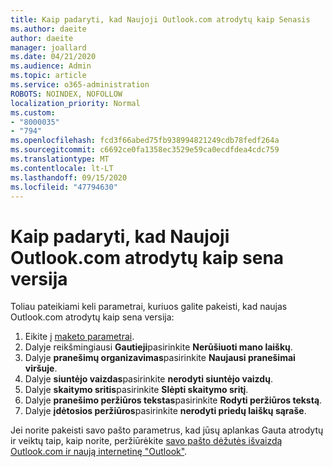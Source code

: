 ```yaml
---
title: Kaip padaryti, kad Naujoji Outlook.com atrodytų kaip Senasis
ms.author: daeite
author: daeite
manager: joallard
ms.date: 04/21/2020
ms.audience: Admin
ms.topic: article
ms.service: o365-administration
ROBOTS: NOINDEX, NOFOLLOW
localization_priority: Normal
ms.custom:
- "8000035"
- "794"
ms.openlocfilehash: fcd3f66abed75fb938994821249cdb78fedf264a
ms.sourcegitcommit: c6692ce0fa1358ec3529e59ca0ecdfdea4cdc759
ms.translationtype: MT
ms.contentlocale: lt-LT
ms.lasthandoff: 09/15/2020
ms.locfileid: "47794630"
---
```

# <a name="how-to-make-the-new-outlookcom-look-like-the-old-version"></a>Kaip padaryti, kad Naujoji Outlook.com atrodytų kaip sena versija

Toliau pateikiami keli parametrai, kuriuos galite pakeisti, kad naujas Outlook.com atrodytų kaip sena versija:

1. Eikite į [maketo parametrai](https://outlook.live.com/mail/options/mail/layout).
1. Dalyje reikšmingiausi **Gautieji**pasirinkite **Nerūšiuoti mano laiškų**.
1. Dalyje **pranešimų organizavimas**pasirinkite **Naujausi pranešimai viršuje**.
1. Dalyje **siuntėjo vaizdas**pasirinkite **nerodyti siuntėjo vaizdų**.
1. Dalyje **skaitymo sritis**pasirinkite **Slėpti skaitymo sritį**.
1. Dalyje **pranešimo peržiūros tekstas**pasirinkite **Rodyti peržiūros tekstą**.
1. Dalyje **įdėtosios peržiūros**pasirinkite **nerodyti priedų laiškų sąraše**.

Jei norite pakeisti savo pašto parametrus, kad jūsų aplankas Gauta atrodytų ir veiktų taip, kaip norite, peržiūrėkite [savo pašto dėžutės išvaizdą Outlook.com ir naują internetinę "Outlook"](https://support.office.com/article/b41c2ecb-f23c-42b3-b7f8-659646d5e58c?wt.mc_id=Office_Outlook_com_Alchemy).